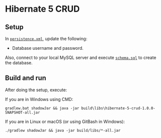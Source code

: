 # Hibernate 5 CRUD

## Setup

In [`persistence.xml`](./src/main/resources/persistence.xml), update the following:

- Database username and password.

Also, connect to your local MySQL server and execute [`schema.sql`](./sql/schema.sql) to create the database.

## Build and run

After doing the setup, execute:

If you are in Windows using CMD:

```text
gradlew.bat shadowJar && java -jar build\libs\hibernate-5-crud-1.0.0-SNAPSHOT-all.jar
```

If you are in Linux or macOS (or using GitBash in Windows):

```text
./gradlew shadowJar && java -jar build/libs/*-all.jar
```